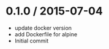
0.1.0 / 2015-07-04
==================

 * update docker version
 * add Dockerfile for alpine
 * Initial commit
